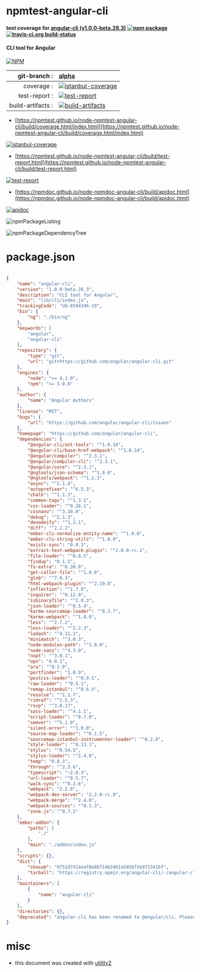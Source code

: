 # npmtest-angular-cli

#### test coverage for  [angular-cli (v1.0.0-beta.28.3)](https://github.com/angular/angular-cli)  [![npm package](https://img.shields.io/npm/v/npmtest-angular-cli.svg?style=flat-square)](https://www.npmjs.org/package/npmtest-angular-cli) [![travis-ci.org build-status](https://api.travis-ci.org/npmtest/node-npmtest-angular-cli.svg)](https://travis-ci.org/npmtest/node-npmtest-angular-cli)

#### CLI tool for Angular

[![NPM](https://nodei.co/npm/angular-cli.png?downloads=true&downloadRank=true&stars=true)](https://www.npmjs.com/package/angular-cli)

| git-branch : | [alpha](https://github.com/npmtest/node-npmtest-angular-cli/tree/alpha)|
|--:|:--|
| coverage : | [![istanbul-coverage](https://npmtest.github.io/node-npmtest-angular-cli/build/coverage.badge.svg)](https://npmtest.github.io/node-npmtest-angular-cli/build/coverage.html/index.html)|
| test-report : | [![test-report](https://npmtest.github.io/node-npmtest-angular-cli/build/test-report.badge.svg)](https://npmtest.github.io/node-npmtest-angular-cli/build/test-report.html)|
| build-artifacts : | [![build-artifacts](https://npmtest.github.io/node-npmtest-angular-cli/glyphicons_144_folder_open.png)](https://github.com/npmtest/node-npmtest-angular-cli/tree/gh-pages/build)|

- [https://npmtest.github.io/node-npmtest-angular-cli/build/coverage.html/index.html](https://npmtest.github.io/node-npmtest-angular-cli/build/coverage.html/index.html)

[![istanbul-coverage](https://npmtest.github.io/node-npmtest-angular-cli/build/screenCapture.buildCi.browser.%252Ftmp%252Fbuild%252Fcoverage.lib.html.png)](https://npmtest.github.io/node-npmtest-angular-cli/build/coverage.html/index.html)

- [https://npmtest.github.io/node-npmtest-angular-cli/build/test-report.html](https://npmtest.github.io/node-npmtest-angular-cli/build/test-report.html)

[![test-report](https://npmtest.github.io/node-npmtest-angular-cli/build/screenCapture.buildCi.browser.%252Ftmp%252Fbuild%252Ftest-report.html.png)](https://npmtest.github.io/node-npmtest-angular-cli/build/test-report.html)

- [https://npmdoc.github.io/node-npmdoc-angular-cli/build/apidoc.html](https://npmdoc.github.io/node-npmdoc-angular-cli/build/apidoc.html)

[![apidoc](https://npmdoc.github.io/node-npmdoc-angular-cli/build/screenCapture.buildCi.browser.%252Ftmp%252Fbuild%252Fapidoc.html.png)](https://npmdoc.github.io/node-npmdoc-angular-cli/build/apidoc.html)

![npmPackageListing](https://npmtest.github.io/node-npmtest-angular-cli/build/screenCapture.npmPackageListing.svg)

![npmPackageDependencyTree](https://npmtest.github.io/node-npmtest-angular-cli/build/screenCapture.npmPackageDependencyTree.svg)



# package.json

```json

{
    "name": "angular-cli",
    "version": "1.0.0-beta.28.3",
    "description": "CLI tool for Angular",
    "main": "lib/cli/index.js",
    "trackingCode": "UA-8594346-19",
    "bin": {
        "ng": "./bin/ng"
    },
    "keywords": [
        "angular",
        "angular-cli"
    ],
    "repository": {
        "type": "git",
        "url": "git+https://github.com/angular/angular-cli.git"
    },
    "engines": {
        "node": ">= 4.1.0",
        "npm": ">= 3.0.0"
    },
    "author": {
        "name": "Angular Authors"
    },
    "license": "MIT",
    "bugs": {
        "url": "https://github.com/angular/angular-cli/issues"
    },
    "homepage": "https://github.com/angular/angular-cli",
    "dependencies": {
        "@angular-cli/ast-tools": "^1.0.14",
        "@angular-cli/base-href-webpack": "^1.0.14",
        "@angular/compiler": "^2.3.1",
        "@angular/compiler-cli": "^2.3.1",
        "@angular/core": "^2.3.1",
        "@ngtools/json-schema": "^1.0.0",
        "@ngtools/webpack": "^1.2.3",
        "async": "^2.1.4",
        "autoprefixer": "^6.5.3",
        "chalk": "^1.1.3",
        "common-tags": "^1.3.1",
        "css-loader": "^0.26.1",
        "cssnano": "^3.10.0",
        "debug": "^2.1.3",
        "denodeify": "^1.2.1",
        "diff": "^2.2.2",
        "ember-cli-normalize-entity-name": "^1.0.0",
        "ember-cli-string-utils": "^1.0.0",
        "exists-sync": "0.0.3",
        "extract-text-webpack-plugin": "^2.0.0-rc.1",
        "file-loader": "^0.8.5",
        "findup": "0.1.5",
        "fs-extra": "^0.30.0",
        "get-caller-file": "^1.0.0",
        "glob": "^7.0.3",
        "html-webpack-plugin": "^2.19.0",
        "inflection": "^1.7.0",
        "inquirer": "^0.12.0",
        "isbinaryfile": "^2.0.3",
        "json-loader": "^0.5.4",
        "karma-sourcemap-loader": "^0.3.7",
        "karma-webpack": "^1.8.0",
        "less": "^2.7.2",
        "less-loader": "^2.2.3",
        "lodash": "^4.11.1",
        "minimatch": "^3.0.3",
        "node-modules-path": "^1.0.0",
        "node-sass": "^4.3.0",
        "nopt": "^3.0.1",
        "opn": "4.0.1",
        "ora": "^0.2.0",
        "portfinder": "1.0.9",
        "postcss-loader": "^0.9.1",
        "raw-loader": "^0.5.1",
        "remap-istanbul": "^0.6.4",
        "resolve": "^1.1.7",
        "rimraf": "^2.5.3",
        "rsvp": "^3.0.17",
        "sass-loader": "^4.1.1",
        "script-loader": "^0.7.0",
        "semver": "^5.1.0",
        "silent-error": "^1.0.0",
        "source-map-loader": "^0.1.5",
        "sourcemap-istanbul-instrumenter-loader": "^0.2.0",
        "style-loader": "^0.13.1",
        "stylus": "^0.54.5",
        "stylus-loader": "^2.4.0",
        "temp": "0.8.3",
        "through": "^2.3.6",
        "typescript": "~2.0.3",
        "url-loader": "^0.5.7",
        "walk-sync": "^0.2.6",
        "webpack": "2.2.0",
        "webpack-dev-server": "2.2.0-rc.0",
        "webpack-merge": "^2.4.0",
        "webpack-sources": "^0.1.3",
        "zone.js": "^0.7.2"
    },
    "ember-addon": {
        "paths": [
            "./"
        ],
        "main": "./addon/index.js"
    },
    "scripts": {},
    "dist": {
        "shasum": "9751d7414eaf8e0b714b2461a585bfda9713416f",
        "tarball": "https://registry.npmjs.org/angular-cli/-/angular-cli-1.0.0-beta.28.3.tgz"
    },
    "maintainers": [
        {
            "name": "angular-cli"
        }
    ],
    "directories": {},
    "deprecated": "angular-cli has been renamed to @angular/cli. Please update your dependencies."
}
```



# misc
- this document was created with [utility2](https://github.com/kaizhu256/node-utility2)

